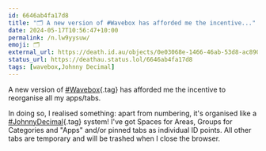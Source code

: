 ```yaml
---
id: 6646ab4fa17d8
title: "🗂️ A new version of #Wavebox has afforded me the incentive..."
date: 2024-05-17T10:56:47+10:00
permalink: /n.lw9yysuw/
emoji: 🗂️
external_url: https://death.id.au/objects/0e03068e-1466-46ab-53d8-ac8900149667
status_url: https://deathau.status.lol/6646ab4fa17d8
tags: [wavebox,Johnny Decimal]
---
```


A new version of [#Wavebox](/tag/wavebox){.tag} has afforded me the incentive to reorganise all my apps/tabs.

In doing so, I realised something: apart from numbering, it's organised like a [#JohnnyDecimal](/tag/johnny-decimal){.tag} system!
I've got Spaces for Areas, Groups for Categories and "Apps" and/or pinned tabs as individual ID points. All other tabs are temporary and will be trashed when I close the browser.
